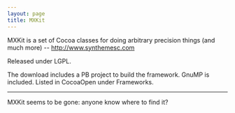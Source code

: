 ```yaml
---
layout: page
title: MXKit
---
```


MXKit is a set of Cocoa classes for doing arbitrary precision things (and much more) -- http://www.synthemesc.com

Released under LGPL.

The download includes a PB project to build the framework. GnuMP is included. Listed in CocoaOpen under Frameworks.

----

MXKit seems to be gone: anyone know where to find it?

